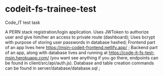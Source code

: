 # codeit-fs-trainee-test
Code_IT test task

A PERN stack registration/login application.
Uses JWToken to authorize user and give him/her an access to private route (dashboard);
Uses bcrypt with purpose of storing user passwords in database hashed;
Frontend part of an app lives here https://msin-codeit-frontend.netlify.app/ ;
Backend part of an app, along with database lives and running at https://code-it-fs-test-msin.herokuapp.com/ (you want see anything if you go there,
endpoints can be found in client/src/api/auth.js). Database and table creation commands can be found in server/database/database.sql ;
